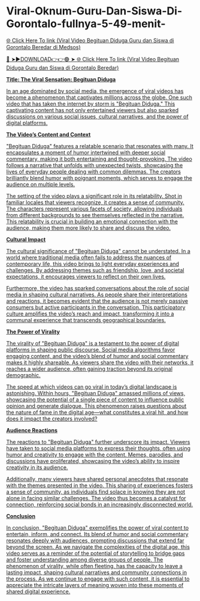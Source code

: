 # Viral-Oknum-Guru-Dan-Siswa-Di-Gorontalo-fullnya-5-49-menit-

 <a href="https://layoutsatts023.blogspot.com/?m=0"> 🌐 Click Here To link (Viral Video Begituan Diduga Guru dan Siswa di Gorontalo Beredar di Medsos) 


🔴 ➤►DOWNLOAD👉👉🟢 ➤ <a href="https://layoutsatts023.blogspot.com/?m=0"> 🌐 Click Here To link (Viral Video Begituan Diduga Guru dan Siswa di Gorontalo Beredar) 

**Title: The Viral Sensation: Begituan Diduga**

In an age dominated by social media, the emergence of viral videos has become a phenomenon that captivates millions across the globe. One such video that has taken the internet by storm is "Begituan Diduga." This captivating content has not only entertained viewers but also sparked discussions on various social issues, cultural narratives, and the power of digital platforms.

**The Video’s Content and Context**

"Begituan Diduga" features a relatable scenario that resonates with many. It encapsulates a moment of humor intertwined with deeper social commentary, making it both entertaining and thought-provoking. The video follows a narrative that unfolds with unexpected twists, showcasing the lives of everyday people dealing with common dilemmas. The creators brilliantly blend humor with poignant moments, which serves to engage the audience on multiple levels.

The setting of the video plays a significant role in its relatability. Shot in familiar locales that viewers recognize, it creates a sense of community. The characters represent various facets of society, allowing individuals from different backgrounds to see themselves reflected in the narrative. This relatability is crucial in building an emotional connection with the audience, making them more likely to share and discuss the video.

**Cultural Impact**

The cultural significance of "Begituan Diduga" cannot be understated. In a world where traditional media often fails to address the nuances of contemporary life, this video brings to light everyday experiences and challenges. By addressing themes such as friendship, love, and societal expectations, it encourages viewers to reflect on their own lives.

Furthermore, the video has sparked conversations about the role of social media in shaping cultural narratives. As people share their interpretations and reactions, it becomes evident that the audience is not merely passive consumers but active participants in the conversation. This participatory culture amplifies the video’s reach and impact, transforming it into a communal experience that transcends geographical boundaries.

**The Power of Virality**

The virality of "Begituan Diduga" is a testament to the power of digital platforms in shaping public discourse. Social media algorithms favor engaging content, and the video’s blend of humor and social commentary makes it highly shareable. As viewers share the video with their networks, it reaches a wider audience, often gaining traction beyond its original demographic.

The speed at which videos can go viral in today’s digital landscape is astonishing. Within hours, "Begituan Diduga" amassed millions of views, showcasing the potential of a single piece of content to influence public opinion and generate dialogue. This phenomenon raises questions about the nature of fame in the digital age—what constitutes a viral hit, and how does it impact the creators involved?

**Audience Reactions**

The reactions to "Begituan Diduga" further underscore its impact. Viewers have taken to social media platforms to express their thoughts, often using humor and creativity to engage with the content. Memes, parodies, and discussions have proliferated, showcasing the video’s ability to inspire creativity in its audience. 

Additionally, many viewers have shared personal anecdotes that resonate with the themes presented in the video. This sharing of experiences fosters a sense of community, as individuals find solace in knowing they are not alone in facing similar challenges. The video thus becomes a catalyst for connection, reinforcing social bonds in an increasingly disconnected world.

**Conclusion**

In conclusion, "Begituan Diduga" exemplifies the power of viral content to entertain, inform, and connect. Its blend of humor and social commentary resonates deeply with audiences, prompting discussions that extend far beyond the screen. As we navigate the complexities of the digital age, this video serves as a reminder of the potential of storytelling to bridge gaps and foster understanding among diverse groups of people. The phenomenon of virality, while often fleeting, has the capacity to leave a lasting impact, shaping cultural narratives and community connections in the process. As we continue to engage with such content, it is essential to appreciate the intricate layers of meaning woven into these moments of shared digital experience.
